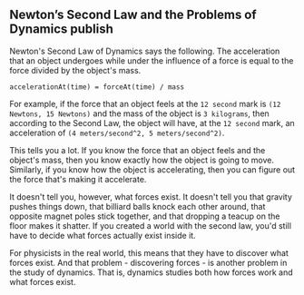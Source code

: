 Newton’s Second Law and the Problems of Dynamics
publish
---
Newton's Second Law of Dynamics says the following. The acceleration that an object undergoes while under the influence of a force is equal to the force divided by the object's mass.
```text
accelerationAt(time) = forceAt(time) / mass
```
For example, if the force that an object feels at the `12 second` mark is `(12 Newtons, 15 Newtons)` and the mass of the object is `3 kilograms`, then according to the Second Law, the object will have, at the `12 second` mark, an acceleration of `(4 meters/second^2, 5 meters/second^2)`.

This tells you a lot. If you know the force that an object feels and the object's mass, then you know exactly how the object is going to move. Similarly, if you know how the object is accelerating, then you can figure out the force that's making it accelerate.

It doesn't tell you, however, what forces exist. It doesn't tell you that gravity pushes things down, that billiard balls knock each other around, that opposite magnet poles stick together, and that dropping a teacup on the floor makes it shatter. If you created a world with the second law, you'd still have to decide what forces actually exist inside it.

For physicists in the real world, this means that they have to discover what forces exist. And that problem - discovering forces - is another problem in the study of dynamics. That is, dynamics studies both how forces work and what forces exist.
